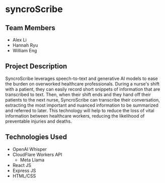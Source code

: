 # syncroScribe
## Team Members
- Alex Li
- Hannah Ryu
- William Eng

## Project Description
SyncroScribe leverages speech-to-text and generative AI models to ease the burden on overworked healthcare professionals. During a nurse's shift with a patient, they can easily record short snippets of information that are transcribed to text. Then, when their shift ends and they hand off their patients to the next nurse, SyncroScribe can transcribe their conversation, extracting the most important and nuanced information to be summarized and referred to later. This technology will help to reduce the loss of vital information between healthcare workers, reducing the likelihood of preventable injuries and deaths.

## Technologies Used
- OpenAI Whisper
- CloudFlare Workers API
  - Meta Llama
- React JS
- Express JS
- HTML/CSS
